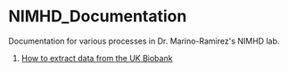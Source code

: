 # NIMHD_Documentation
Documentation for various processes in Dr. Marino-Ramirez's NIMHD lab.

1. [How to extract data from the UK Biobank]()
